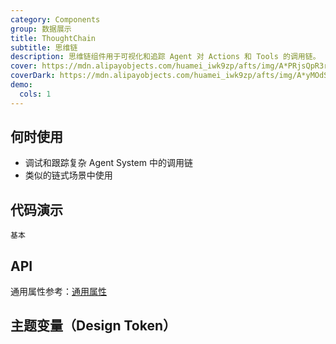 ```yaml
---
category: Components
group: 数据展示
title: ThoughtChain
subtitle: 思维链
description: 思维链组件用于可视化和追踪 Agent 对 Actions 和 Tools 的调用链。
cover: https://mdn.alipayobjects.com/huamei_iwk9zp/afts/img/A*PRjsQpR3rCwAAAAAAAAAAAAADgCCAQ/original
coverDark: https://mdn.alipayobjects.com/huamei_iwk9zp/afts/img/A*yMOdSIMsA8UAAAAAAAAAAAAADgCCAQ/original
demo:
  cols: 1
---
```


## 何时使用

- 调试和跟踪复杂 Agent System 中的调用链
- 类似的链式场景中使用

## 代码演示

<!-- prettier-ignore -->
<code src="./demo/basic.tsx">基本</code>

## API

通用属性参考：[通用属性](/docs/react/common-props)


## 主题变量（Design Token）

<ComponentTokenTable component="ThoughtChain"></ComponentTokenTable>
